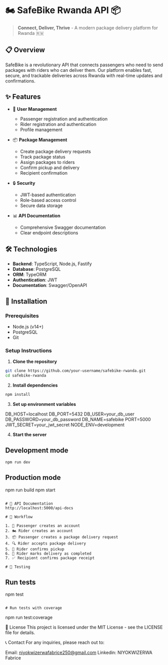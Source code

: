 # 🏍️ SafeBike Rwanda API 📦

> **Connect, Deliver, Thrive** - A modern package delivery platform for Rwanda 🇷🇼

## 📋 Overview

SafeBike is a revolutionary API that connects passengers who need to send packages with riders who can deliver them. Our platform enables fast, secure, and trackable deliveries across Rwanda with real-time updates and confirmations.

## ✨ Features

- 👤 **User Management**
  - Passenger registration and authentication
  - Rider registration and authentication
  - Profile management

- 📦 **Package Management**
  - Create package delivery requests
  - Track package status
  - Assign packages to riders
  - Confirm pickup and delivery
  - Recipient confirmation

- 🔒 **Security**
  - JWT-based authentication
  - Role-based access control
  - Secure data storage

- 📊 **API Documentation**
  - Comprehensive Swagger documentation
  - Clear endpoint descriptions

## 🛠️ Technologies

- **Backend**: TypeScript, Node.js, Fastify
- **Database**: PostgreSQL
- **ORM**: TypeORM
- **Authentication**: JWT
- **Documentation**: Swagger/OpenAPI

## 🚀 Installation

### Prerequisites

- Node.js (v14+)
- PostgreSQL
- Git

### Setup Instructions

1. **Clone the repository**

```bash
git clone https://github.com/your-username/safebike-rwanda.git
cd safebike-rwanda
```

2. **Install dependencies**

```bash
npm install
```

3. **Set up environment variables**

DB_HOST=localhost
DB_PORT=5432
DB_USER=your_db_user
DB_PASSWORD=your_db_password
DB_NAME=safebike
PORT=5000
JWT_SECRET=your_jwt_secret
NODE_ENV=development

4. **Start the server**

## Development mode
```
npm run dev

```
## Production mode

npm run build
npm start
```

# 📝 API Documentation
http://localhost:5000/api-docs

# 🔄 Workflow

1. 👤 Passenger creates an account
2. 🏍️ Rider creates an account
3. 📦 Passenger creates a package delivery request
4. 🔍 Rider accepts package delivery
5. 🚚 Rider confirms pickup
6. 🏁 Rider marks delivery as completed
7. ✅ Recipient confirms package receipt

# 🧪 Testing
```
## Run tests

npm test
```

# Run tests with coverage
```
npm run test:coverage


📄 License
This project is licensed under the MIT License - see the LICENSE file for details.

📞 Contact
For any inquiries, please reach out to:

Email: niyokwizerwafabrice250@gmail.com
Linkedin: NIYOKWIZERWA Fabrice
